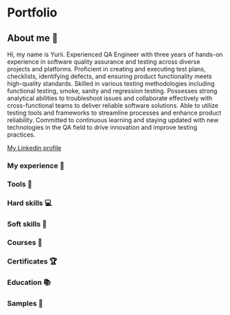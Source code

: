 # **Portfolio**

## **About me 👋**

Hi, my name is Yurii.
Experienced QA Engineer with three years of hands-on experience in software quality assurance and testing across diverse projects and platforms. Proficient in creating and executing test plans, checklists, identifying defects, and ensuring product functionality meets high-quality standards. Skilled in various testing methodologies including functional testing, smoke, sanity and regression testing. Possesses strong analytical abilities to troubleshoot issues and collaborate effectively with cross-functional teams to deliver reliable software solutions. Able to utilize testing tools and frameworks to streamline processes and enhance product reliability. Committed to continuous learning and staying updated with new technologies in the QA field to drive innovation and improve testing practices.

[My Linkedin profile](https://www.linkedin.com/in/savchenko-yurii/)

### My experience 🏢

### Tools 🔧

### Hard skills 💻

### Soft skills 📁

### Courses 📓

### Certificates 🏆

### Education 📚

### Samples 🔬
